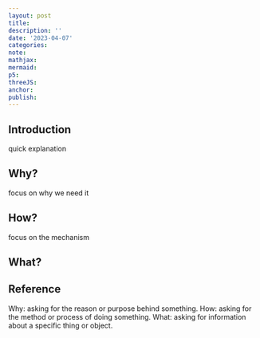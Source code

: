 ```yaml
---
layout: post
title:
description: ''
date: '2023-04-07'
categories:
note:
mathjax:
mermaid:
p5:
threeJS:
anchor:
publish:
---
```


## Introduction

quick explanation

## Why?

focus on why we need it

## How?

focus on the mechanism

## What?

## Reference

Why: asking for the reason or purpose behind something.
How: asking for the method or process of doing something.
What: asking for information about a specific thing or object.
